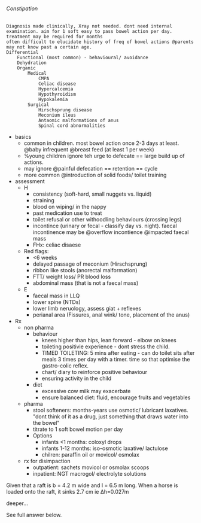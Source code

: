###### Constipation
    Diagnosis made clinically, Xray not needed. dont need internal examination. aim for 1 soft easy to pass bowel action per day. treatment may be required for months
    often difficult to elucidate history of freq of bowel actions @parents may not know past a certain age.
    Differential
        Functional (most common) - behavioural/ avoidance
        Dehydration
        Organic
            Medical 
                CMPA
                Celiac disease
                Hypercalcemia
                Hypothyroidism 
                Hypokalemia
            Surgical 
                Hirschsprung disease
                Meconium ileus
                Antaomic malformations of anus
                Spinal cord abnormalities

- basics
    + common in children. most bowel action once 2-3 days at least. @baby infrequent @breast feed (at least 1 per week)
    + %young children ignore teh urge to defecate == large build up of actions. 
    + may ignore @painful defecation == retention == cycle
    + more common @introduction of solid foods/ toilet training
- assessment
    + H
        * consistency (soft-hard, small nuggets vs. liquid)
        * straining
        * blood on wiping/ in the nappy
        * past medication use to treat
        * toilet refusal or other withoodling behaviours (crossing legs)
        * incontince (urinary or fecal - classify day vs. night). faecal incontinence may be @overflow incontience @impacted faecal mass
        * FHx: celiac disaese
    + Red flags:
        * <6 weeks
        * delayed passage of meconium (Hirschsprung)
        * ribbon like stools (anorectal malformation)
        * FTT/ weight loss/ PR blood loss
        * abdominal mass (that is not a faecal mass)
    + E
        * faecal mass in LLQ
        * lower spine (NTDs)
        * lower limb neruology, assess giat + reflexes
        * perianal area (Fissures, anal wink/ tone, placement of the anus)
- Rx
    + non pharma
        * behaviour
            - knees higher than hips, lean forward - elbow on knees
            - toileting positivie experience - dont stress the child. 
            - TIMED TOILETING: 5 mins after eating - can do toilet sits after meals 3 times per day with a timer. time so that optimise the gastro-colic reflex.
            - chart/ diary to reinforce positive behaviour
            - ensuring activity in the child
        * diet
            - excessive cow milk may exacerbate
            - ensure balanced diet: fluid, encourage fruits and vegetables
    + pharma
        * stool softeners: months-years use osmotic/ lubricant laxatives. "dont think of it as a drug, just something that draws water into the bowel"
        * titrate to 1 soft bowel motion per day
        * Options
            - infants <1 months: coloxyl drops
            - infants 1-12 months: iso-osmotic laxative/ lactulose
            - chilren: paraffin oil or movicol/ osmolax
    + rx for disimpaction
        * outpatient: sachets movicol or osmolax scoops
        * inpatient: NGT macrogol/ electrolyte solutions


Given that a raft is b = 4.2 m wide and l = 6.5 m long. When a horse is loaded onto the raft, it sinks 2.7 cm ie Δh=0.027m

deeper...

See full answer below.